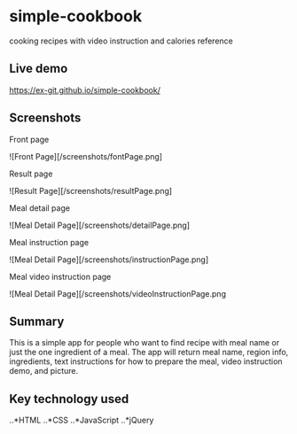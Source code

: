 # simple-cookbook
cooking recipes with video instruction and calories reference

## Live demo
https://ex-git.github.io/simple-cookbook/

## Screenshots

Front page

![Front Page][/screenshots/fontPage.png]

Result page

![Result Page][/screenshots/resultPage.png]

Meal detail page

![Meal Detail Page][/screenshots/detailPage.png]

Meal instruction page

![Meal Detail Page][/screenshots/instructionPage.png]

Meal video instruction page

![Meal Detail Page][/screenshots/videoInstructionPage.png

## Summary

This is a simple app for people who want to find recipe with meal name or just the one ingredient of a meal.
The app will return meal name, region info, ingredients, text instructions for how to prepare the meal, video instruction demo, and picture.

## Key technology used

..*HTML
..*CSS
..*JavaScript
..*jQuery
